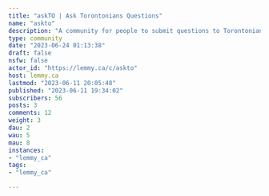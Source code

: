 ```yaml
---
title: "askTO | Ask Torontonians Questions" 
name: "askto"
description: "A community for people to submit questions to Torontonians about Toronto and receive constructive responses.**INFO**- Please be civil- No spam"
type: community
date: "2023-06-24 01:13:38"
draft: false
nsfw: false
actor_id: "https://lemmy.ca/c/askto"
host: lemmy.ca
lastmod: "2023-06-11 20:05:48"
published: "2023-06-11 19:34:02"
subscribers: 56
posts: 3
comments: 12
weight: 3
dau: 2
wau: 5
mau: 8
instances:
- "lemmy_ca"
tags: 
- "lemmy_ca"

---
```

